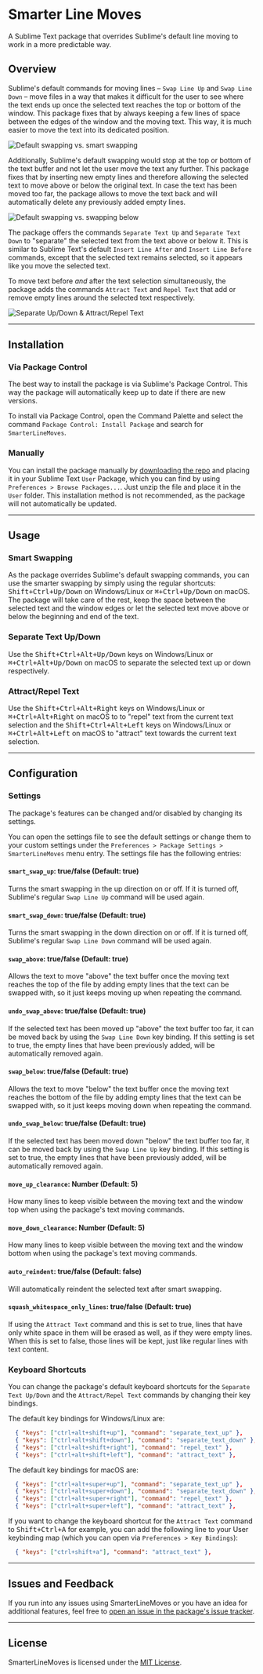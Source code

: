 # Smarter Line Moves
A Sublime Text package that overrides Sublime's default line moving to work in a more predictable way.


## Overview
Sublime's default commands for moving lines – `Swap Line Up` and `Swap Line Down` – move files in a way that makes it difficult for the user to see where the text ends up once the selected text reaches the top or bottom of the window. This package fixes that by always keeping a few lines of space between the edges of the window and the moving text. This way, it is much easier to move the text into its dedicated position.

![Default swapping vs. smart swapping](https://user-images.githubusercontent.com/9803905/141032555-1bb01e54-7c68-43cd-86b1-ca0697b1f889.gif)

Additionally, Sublime's default swapping would stop at the top or bottom of the text buffer and not let the user move the text any further. This package fixes that by inserting new empty lines and therefore allowing the selected text to move above or below the original text. In case the text has been moved too far, the package allows to move the text back and will automatically delete any previously added empty lines.

![Default swapping vs. swapping below](https://user-images.githubusercontent.com/9803905/141029958-b9c9919a-7fea-4013-91a2-8027243fe9d8.gif)

The package offers the commands `Separate Text Up` and `Separate Text Down` to "separate" the selected text from the text above or below it. This is similar to Sublime Text's default `Insert Line After` and `Insert Line Before` commands, except that the selected text remains selected, so it appears like you move the selected text.

To move text before *and* after the text selection simultaneously, the package adds the commands `Attract Text` and `Repel Text` that add or remove empty lines around the selected text respectively.

![Separate Up/Down & Attract/Repel Text](https://user-images.githubusercontent.com/9803905/143150992-5bf60700-b73f-4d6b-bd55-bff4a563b760.gif)

-------------------------------------------------------------------------------


## Installation ##

### Via Package Control ###

The best way to install the package is via Sublime's Package Control. This way the package will automatically keep up to date if there are new versions.

To install via Package Control, open the Command Palette and select the command `Package Control: Install Package` and search for `SmarterLineMoves`.

### Manually ###

You can install the package manually by [downloading the repo](https://api.github.com/repos/trych/SmarterLineMoves/zipball) and placing it in your Sublime Text `User` Package, which you can find by using `Preferences > Browse Packages...`. Just unzip the file and place it in the `User` folder. This installation method is not recommended, as the package will not automatically be updated.


-------------------------------------------------------------------------------


## Usage

### Smart Swapping

As the package overrides Sublime's default swapping commands, you can use the smarter swapping by simply using the regular shortcuts: <kbd>Shift+Ctrl+Up/Down</kbd> on Windows/Linux or <kbd>&#8984;+Ctrl+Up/Down</kbd> on macOS. The package will take care of the rest, keep the space between the selected text and the window edges or let the selected text move above or below the beginning and end of the text.

### Separate Text Up/Down

Use the <kbd>Shift+Ctrl+Alt+Up/Down</kbd> keys on Windows/Linux or <kbd>&#8984;+Ctrl+Alt+Up/Down</kbd> on macOS to separate the selected text up or down respectively.

### Attract/Repel Text

Use the <kbd>Shift+Ctrl+Alt+Right</kbd> keys on Windows/Linux or <kbd>&#8984;+Ctrl+Alt+Right</kbd> on macOS to to "repel" text from the current text selection and the <kbd>Shift+Ctrl+Alt+Left</kbd> keys on Windows/Linux or <kbd>&#8984;+Ctrl+Alt+Left</kbd> on macOS to "attract" text towards the current text selection.

-------------------------------------------------------------------------------


## Configuration

### Settings

The package's features can be changed and/or disabled by changing its settings.

You can open the settings file to see the default settings or change them to your custom settings under the `Preferences > Package Settings > SmarterLineMoves` menu entry. The settings file has the following entries:

#### `smart_swap_up`: true/false (Default: true)

Turns the smart swapping in the up direction on or off. If it is turned off, Sublime's regular `Swap Line Up` command will be used again.

#### `smart_swap_down`: true/false (Default: true)

Turns the smart swapping in the down direction on or off. If it is turned off, Sublime's regular `Swap Line Down` command will be used again.

#### `swap_above`: true/false (Default: true)

Allows the text to move "above" the text buffer once the moving text reaches the top of the file by adding empty lines that the text can be swapped with, so it just keeps moving up when repeating the command.

#### `undo_swap_above`: true/false (Default: true)

If the selected text has been moved up "above" the text buffer too far, it can be moved back by using the `Swap Line Down` key binding. If this setting is set to true, the empty lines that have been previously added, will be automatically removed again.

#### `swap_below`: true/false (Default: true)

Allows the text to move "below" the text buffer once the moving text reaches the bottom of the file by adding empty lines that the text can be swapped with, so it just keeps moving down when repeating the command.

#### `undo_swap_below`: true/false (Default: true)

If the selected text has been moved down "below" the text buffer too far, it can be moved back by using the `Swap Line Up` key binding. If this setting is set to true, the empty lines that have been previously added, will be automatically removed again.

#### `move_up_clearance`: Number (Default: 5)

How many lines to keep visible between the moving text and the window top when using the package's text moving commands.

#### `move_down_clearance`: Number (Default: 5)

How many lines to keep visible between the moving text and the window bottom when using the package's text moving commands.

#### `auto_reindent`: true/false (Default: false)

Will automatically reindent the selected text after smart swapping.

#### `squash_whitespace_only_lines`: true/false (Default: true)

If using the `Attract Text` command and this is set to true, lines that have only white space in them will be erased as well, as if they were empty lines. When this is set to false, those lines will be kept, just like regular lines with text content.

### Keyboard Shortcuts

You can change the package's default keyboard shortcuts for the `Separate Text Up/Down` and the `Attract/Repel Text` commands by changing their key bindings.

The default key bindings for Windows/Linux are:

```json
  { "keys": ["ctrl+alt+shift+up"], "command": "separate_text_up" },
  { "keys": ["ctrl+alt+shift+down"], "command": "separate_text_down" },
  { "keys": ["ctrl+alt+shift+right"], "command": "repel_text" },
  { "keys": ["ctrl+alt+shift+left"], "command": "attract_text" },
```

The default key bindings for macOS are:

```json
  { "keys": ["ctrl+alt+super+up"], "command": "separate_text_up" },
  { "keys": ["ctrl+alt+super+down"], "command": "separate_text_down" },
  { "keys": ["ctrl+alt+super+right"], "command": "repel_text" },
  { "keys": ["ctrl+alt+super+left"], "command": "attract_text" },
```

If you want to change the keyboard shortcut for the `Attract Text` command to <kbd>Shift+Ctrl+A</kbd> for example, you can add the following line to your User keybinding map (which you can open via `Preferences > Key Bindings`):

```json
  { "keys": ["ctrl+shift+a"], "command": "attract_text" },
```

-------------------------------------------------------------------------------


## Issues and Feedback

If you run into any issues using SmarterLineMoves or you have an idea for additional features, feel free to [open an issue in the package's issue tracker](https://github.com/trych/SmarterLineMoves/issues).


-------------------------------------------------------------------------------


## License

SmarterLineMoves is licensed under the [MIT License](LICENSE).
